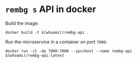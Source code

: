 # `rembg s` API in docker

Build the image:

```
docker build -t $(whoami)/rembg-api .
```

Run the microservice in a container on port `7000`:

```
docker run -it -dp 7000:7000 --ipc=host --name rembg-api $(whoami)/rembg-api:latest
```